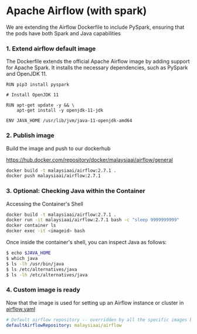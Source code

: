 # Apache Airflow (with spark)

We are extending the Airflow Dockerfile to include PySpark, ensuring that the pods have both Spark and Java capabilities

### 1. Extend airflow default image

The Dockerfile extends the official Apache Airflow image by adding support for Apache Spark. It installs the necessary dependencies, such as PySpark and OpenJDK 11.

```
RUN pip3 install pyspark

# Install OpenJDK 11

RUN apt-get update -y && \
    apt-get install -y openjdk-11-jdk

ENV JAVA_HOME /usr/lib/jvm/java-11-openjdk-amd64
```

### 2. Publish image

Build the image and push to our dockerhub

https://hub.docker.com/repository/docker/malaysiaai/airflow/general

```bash
docker build -t malaysiaai/airflow:2.7.1 .
docker push malaysiaai/airflow:2.7.1
```

### 3. Optional: Checking Java within the Container

Accessing the Container's Shell

```bash
docker build -t malaysiaai/airflow:2.7.1 .
docker run -it malaysiaai/airflow:2.7.1 bash -c "sleep 9999999999"
docker container ls
docker exec -it <imageid> bash
```

Once inside the container's shell, you can inspect Java as follows:

```bash
$ echo $JAVA_HOME
$ which java
$ ls -lh /usr/bin/java
$ ls /etc/alternatives/java
$ ls -lh /etc/alternatives/java
```

### 4. Custom image is ready

Now that the image is used for setting up an Airflow instance or cluster in [airflow.yaml](https://github.com/malaysia-ai/infra/blob/main/airflow/airflow.yaml#L68)

```yaml
# Default airflow repository -- overridden by all the specific images below
defaultAirflowRepository: malaysiaai/airflow
```
